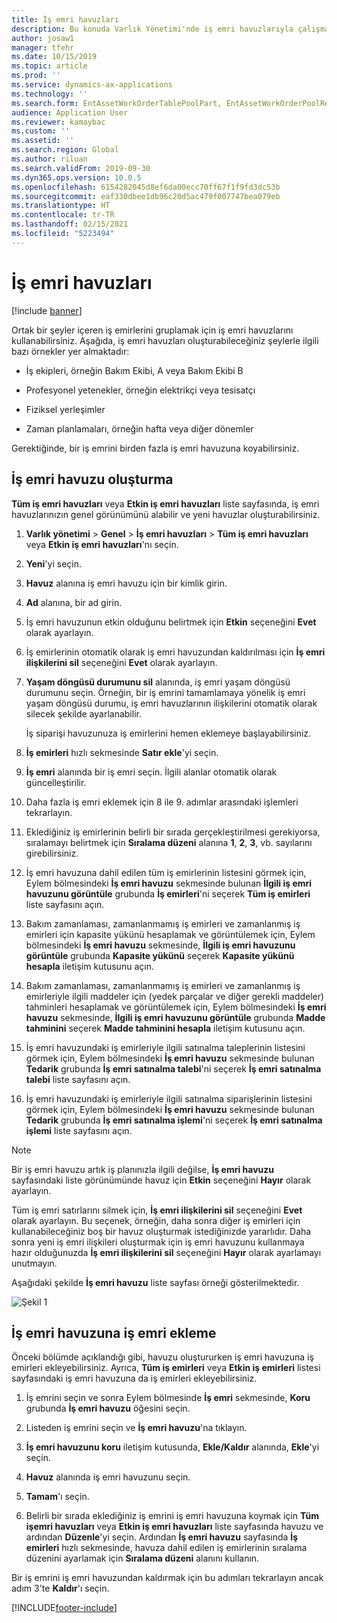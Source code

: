 ```yaml
---
title: İş emri havuzları
description: Bu konuda Varlık Yönetimi'nde iş emri havuzlarıyla çalışma açıklanmaktadır.
author: josaw1
manager: tfehr
ms.date: 10/15/2019
ms.topic: article
ms.prod: ''
ms.service: dynamics-ax-applications
ms.technology: ''
ms.search.form: EntAssetWorkOrderTablePoolPart, EntAssetWorkOrderPoolReferenceInfoPart, EntAssetWorkOrderPool, EntAssetWorkOrderPoolPreviewPart
audience: Application User
ms.reviewer: kamaybac
ms.custom: ''
ms.assetid: ''
ms.search.region: Global
ms.author: riluan
ms.search.validFrom: 2019-09-30
ms.dyn365.ops.version: 10.0.5
ms.openlocfilehash: 6154282045d8ef6da00ecc70ff67f1f9fd3dc53b
ms.sourcegitcommit: eaf330dbee1db96c20d5ac479f007747bea079eb
ms.translationtype: HT
ms.contentlocale: tr-TR
ms.lasthandoff: 02/15/2021
ms.locfileid: "5223494"
---
```

# <a name="work-order-pools"></a>İş emri havuzları

[!include [banner](../../includes/banner.md)]


Ortak bir şeyler içeren iş emirlerini gruplamak için iş emri havuzlarını kullanabilirsiniz. Aşağıda, iş emri havuzları oluşturabileceğiniz şeylerle ilgili bazı örnekler yer almaktadır:

- İş ekipleri, örneğin Bakım Ekibi, A veya Bakım Ekibi B  

- Profesyonel yetenekler, örneğin elektrikçi veya tesisatçı  

- Fiziksel yerleşimler  

- Zaman planlamaları, örneğin hafta veya diğer dönemler  

Gerektiğinde, bir iş emrini birden fazla iş emri havuzuna koyabilirsiniz.


## <a name="create-a-work-order-pool"></a>İş emri havuzu oluşturma

**Tüm iş emri havuzları** veya **Etkin iş emri havuzları** liste sayfasında, iş emri havuzlarınızın genel görünümünü alabilir ve yeni havuzlar oluşturabilirsiniz.

1. **Varlık yönetimi** > **Genel** > **İş emri havuzları** > **Tüm iş emri havuzları** veya **Etkin iş emri havuzları**'nı seçin.

2. **Yeni**'yi seçin.

3. **Havuz** alanına iş emri havuzu için bir kimlik girin.

4. **Ad** alanına, bir ad girin.

5. İş emri havuzunun etkin olduğunu belirtmek için **Etkin** seçeneğini **Evet** olarak ayarlayın.

6. İş emirlerinin otomatik olarak iş emri havuzundan kaldırılması için **İş emri ilişkilerini sil** seçeneğini **Evet** olarak ayarlayın.

7. **Yaşam döngüsü durumunu sil** alanında, iş emri yaşam döngüsü durumunu seçin. Örneğin, bir iş emrini tamamlamaya yönelik iş emri yaşam döngüsü durumu, iş emri havuzlarının ilişkilerini otomatik olarak silecek şekilde ayarlanabilir.

    İş siparişi havuzunuza iş emirlerini hemen eklemeye başlayabilirsiniz.

8. **İş emirleri** hızlı sekmesinde **Satır ekle**'yi seçin.

9. **İş emri** alanında bir iş emri seçin. İlgili alanlar otomatik olarak güncelleştirilir.

10. Daha fazla iş emri eklemek için 8 ile 9. adımlar arasındaki işlemleri tekrarlayın.

11. Eklediğiniz iş emirlerinin belirli bir sırada gerçekleştirilmesi gerekiyorsa, sıralamayı belirtmek için **Sıralama düzeni** alanına **1**, **2**, **3**, vb. sayılarını girebilirsiniz.

12. İş emri havuzuna dahil edilen tüm iş emirlerinin listesini görmek için, Eylem bölmesindeki **İş emri havuzu** sekmesinde bulunan **İlgili iş emri havuzunu görüntüle** grubunda **İş emirleri**'ni seçerek **Tüm iş emirleri** liste sayfasını açın.

13. Bakım zamanlaması, zamanlanmamış iş emirleri ve zamanlanmış iş emirleri için kapasite yükünü hesaplamak ve görüntülemek için, Eylem bölmesindeki **İş emri havuzu** sekmesinde, **İlgili iş emri havuzunu görüntüle** grubunda **Kapasite yükünü** seçerek **Kapasite yükünü hesapla** iletişim kutusunu açın.

14. Bakım zamanlaması, zamanlanmamış iş emirleri ve zamanlanmış iş emirleriyle ilgili maddeler için (yedek parçalar ve diğer gerekli maddeler) tahminleri hesaplamak ve görüntülemek için, Eylem bölmesindeki **İş emri havuzu** sekmesinde, **İlgili iş emri havuzunu görüntüle** grubunda **Madde tahminini** seçerek **Madde tahminini hesapla** iletişim kutusunu açın.

15. İş emri havuzundaki iş emirleriyle ilgili satınalma taleplerinin listesini görmek için, Eylem bölmesindeki **İş emri havuzu** sekmesinde bulunan **Tedarik** grubunda **İş emri satınalma talebi**'ni seçerek **İş emri satınalma talebi** liste sayfasını açın.

16. İş emri havuzundaki iş emirleriyle ilgili satınalma siparişlerinin listesini görmek için, Eylem bölmesindeki **İş emri havuzu** sekmesinde bulunan **Tedarik** grubunda **İş emri satınalma işlemi**'ni seçerek **İş emri satınalma işlemi** liste sayfasını açın.

>[!NOTE]
>Bir iş emri havuzu artık iş planınızla ilgili değilse, **İş emri havuzu** sayfasındaki liste görünümünde havuz için **Etkin** seçeneğini **Hayır** olarak ayarlayın.

Tüm iş emri satırlarını silmek için, **İş emri ilişkilerini sil** seçeneğini **Evet** olarak ayarlayın. Bu seçenek, örneğin, daha sonra diğer iş emirleri için kullanabileceğiniz boş bir havuz oluşturmak istediğinizde yararlıdır. Daha sonra yeni iş emri ilişkileri oluşturmak için iş emri havuzunu kullanmaya hazır olduğunuzda **İş emri ilişkilerini sil** seçeneğini **Hayır** olarak ayarlamayı unutmayın.

Aşağıdaki şekilde **İş emri havuzu** liste sayfası örneği gösterilmektedir.

![Şekil 1](media/22-work-orders.png)


## <a name="add-a-work-order-to-a-work-order-pool"></a>İş emri havuzuna iş emri ekleme

Önceki bölümde açıklandığı gibi, havuzu oluştururken iş emri havuzuna iş emirleri ekleyebilirsiniz. Ayrıca, **Tüm iş emirleri** veya **Etkin iş emirleri** listesi sayfasındaki iş emri havuzuna da iş emirleri ekleyebilirsiniz.

1. İş emrini seçin ve sonra Eylem bölmesinde **İş emri** sekmesinde, **Koru** grubunda **İş emri havuzu** öğesini seçin.

2. Listeden iş emrini seçin ve **İş emri havuzu**'na tıklayın.

3. **İş emri havuzunu koru** iletişim kutusunda, **Ekle/Kaldır** alanında, **Ekle**'yi seçin.

4. **Havuz** alanında iş emri havuzunu seçin.

5. **Tamam**'ı seçin.

6. Belirli bir sırada eklediğiniz iş emrini iş emri havuzuna koymak için **Tüm işemri havuzları** veya **Etkin iş emri havuzları** liste sayfasında havuzu ve ardından **Düzenle**'yi seçin. Ardından **İş emri havuzu** sayfasında **İş emirleri** hızlı sekmesinde, havuza dahil edilen iş emirlerinin sıralama düzenini ayarlamak için **Sıralama düzeni** alanını kullanın.

Bir iş emrini iş emri havuzundan kaldırmak için bu adımları tekrarlayın ancak adım 3'te **Kaldır**'ı seçin.



[!INCLUDE[footer-include](../../../includes/footer-banner.md)]